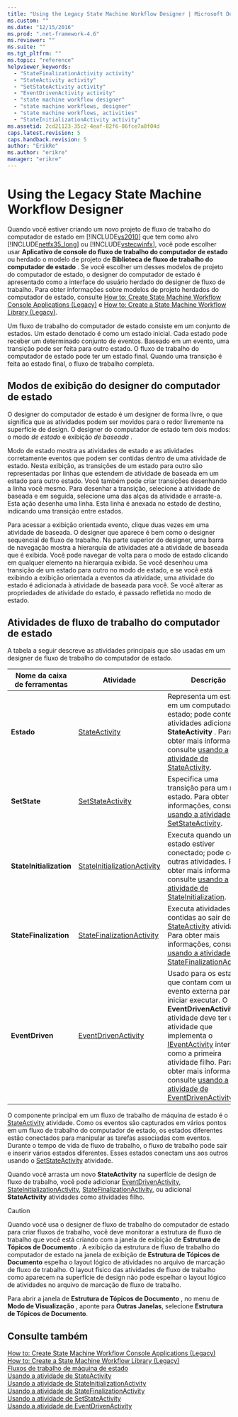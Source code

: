 ```yaml
---
title: "Using the Legacy State Machine Workflow Designer | Microsoft Docs"
ms.custom: ""
ms.date: "12/15/2016"
ms.prod: ".net-framework-4.6"
ms.reviewer: ""
ms.suite: ""
ms.tgt_pltfrm: ""
ms.topic: "reference"
helpviewer_keywords: 
  - "StateFinalizationActivity activity"
  - "StateActivity activity"
  - "SetStateActivity activity"
  - "EventDrivenActivity activity"
  - "state machine workflow designer"
  - "state machine workflows, designer"
  - "state machine workflows, activities"
  - "StateInitializationActivity activity"
ms.assetid: 2cd21123-35c2-4eaf-82f6-86fce7a8f04d
caps.latest.revision: 5
caps.handback.revision: 5
author: "ErikRe"
ms.author: "erikre"
manager: "erikre"
---
```

# Using the Legacy State Machine Workflow Designer
Quando você estiver criando um novo projeto de fluxo de trabalho do computador de estado em [!INCLUDE[vs2010](../modeling/includes/vs2010_md.md)] que tem como alvo [!INCLUDE[netfx35_long](../workflow-designer/includes/netfx35_long_md.md)] ou [!INCLUDE[vstecwinfx](../workflow-designer/includes/vstecwinfx_md.md)], você pode escolher usar **Aplicativo de console do fluxo de trabalho do computador de estado** ou herdado o modelo de projeto de **Biblioteca de fluxo de trabalho do computador de estado** .  Se você escolher um desses modelos de projeto do computador de estado, o designer do computador de estado é apresentado como a interface do usuário herdado do designer de fluxo de trabalho.  Para obter informações sobre modelos de projeto herdados do computador de estado, consulte [How to: Create State Machine Workflow Console Applications \(Legacy\)](../Topic/How%20to:%20Create%20State%20Machine%20Workflow%20Console%20Applications%20\(Legacy\).md) e [How to: Create a State Machine Workflow Library \(Legacy\)](../Topic/How%20to:%20Create%20a%20State%20Machine%20Workflow%20Library%20\(Legacy\).md).  
  
 Um fluxo de trabalho do computador de estado consiste em um conjunto de estados.  Um estado denotado é como um estado inicial.  Cada estado pode receber um determinado conjunto de eventos.  Baseado em um evento, uma transição pode ser feita para outro estado.  O fluxo de trabalho do computador de estado pode ter um estado final.  Quando uma transição é feita ao estado final, o fluxo de trabalho completa.  
  
## Modos de exibição do designer do computador de estado  
 O designer do computador de estado é um designer de forma livre, o que significa que as atividades podem ser movidos para o redor livremente na superfície de design.  O designer do computador de estado tem dois modos: o modo *de estado* e exibição *de baseada* .  
  
 Modo de estado mostra as atividades de estado e as atividades corretamente eventos que podem ser contidas dentro de uma atividade de estado.  Nesta exibição, as transições de um estado para outro são representadas por linhas que estendem de atividade de baseada em um estado para outro estado.  Você também pode criar transições desenhando a linha você mesmo.  Para desenhar a transição, selecione a atividade de baseada e em seguida, selecione uma das alças da atividade e arraste\-a.  Esta ação desenha uma linha.  Esta linha é anexada no estado de destino, indicando uma transição entre estados.  
  
 Para acessar a exibição orientada evento, clique duas vezes em uma atividade de baseada.  O designer que aparece é bem como o designer sequencial de fluxo de trabalho.  Na parte superior do designer, uma barra de navegação mostra a hierarquia de atividades até a atividade de baseada que é exibida.  Você pode navegar de volta para o modo de estado clicando em qualquer elemento na hierarquia exibida.  Se você desenhou uma transição de um estado para outro no modo de estado, e se você está exibindo a exibição orientada a eventos da atividade, uma atividade do estado é adicionada à atividade de baseada para você.  Se você alterar as propriedades de atividade do estado, é passado refletida no modo de estado.  
  
## Atividades de fluxo de trabalho do computador de estado  
 A tabela a seguir descreve as atividades principais que são usadas em um designer de fluxo de trabalho do computador de estado.  
  
|Nome da caixa de ferramentas|Atividade|Descrição|  
|----------------------------------|---------------|---------------|  
|**Estado**|[StateActivity](http://go.microsoft.com/fwlink?LinkID=65042)|Representa um estado em um computador de estado; pode conter atividades adicionais de **StateActivity** .  Para obter mais informações, consulte [usando a atividade de StateActivity](http://go.microsoft.com/fwlink?LinkID=65083).|  
|**SetState**|[SetStateActivity](http://go.microsoft.com/fwlink?LinkID=65041)|Especifica uma transição para um novo estado.  Para obter mais informações, consulte [usando a atividade de SetStateActivity](http://go.microsoft.com/fwlink?LinkID=65082).|  
|**StateInitialization**|[StateInitializationActivity](http://go.microsoft.com/fwlink?LinkID=65044)|Executa quando um estado estiver conectado; pode conter outras atividades.  Para obter mais informações, consulte [usando a atividade de StateInitialization](http://go.microsoft.com/fwlink?LinkID=65006).|  
|**StateFinalization**|[StateFinalizationActivity](http://go.microsoft.com/fwlink?LinkID=65043)|Executa atividades contidas ao sair de um [StateActivity](http://go.microsoft.com/fwlink?LinkID=65042) atividade.  Para obter mais informações, consulte [usando a atividade de StateFinalizationActivity](http://go.microsoft.com/fwlink?LinkID=65008).|  
|**EventDriven**|[EventDrivenActivity](http://go.microsoft.com/fwlink?LinkID=65029)|Usado para os estados que contam com um evento externa para iniciar executar.  O **EventDrivenActivity** atividade deve ter uma atividade que implementa o [IEventActivity](http://go.microsoft.com/fwlink?LinkID=65032) interface como a primeira atividade filho.  Para obter mais informações, consulte [usando a atividade de EventDrivenActivity](http://go.microsoft.com/fwlink?LinkID=65068).|  
  
 O componente principal em um fluxo de trabalho de máquina de estado é o [StateActivity](http://go.microsoft.com/fwlink?LinkID=65042) atividade.  Como os eventos são capturados em vários pontos em um fluxo de trabalho do computador de estado, os estados diferentes estão conectados para manipular as tarefas associadas com eventos.  Durante o tempo de vida de fluxo de trabalho, o fluxo de trabalho pode sair e inserir vários estados diferentes.  Esses estados conectam uns aos outros usando o [SetStateActivity](http://go.microsoft.com/fwlink?LinkID=65041) atividade.  
  
 Quando você arrasta um novo **StateActivity** na superfície de design de fluxo de trabalho, você pode adicionar [EventDrivenActivity](http://go.microsoft.com/fwlink?LinkID=65029), [StateInitializationActivity](http://go.microsoft.com/fwlink?LinkID=65044), [StateFinalizationActivity](http://go.microsoft.com/fwlink?LinkID=65043), ou adicional **StateActivity** atividades como atividades filho.  
  
> [!CAUTION]
>  Quando você usa o designer de fluxo de trabalho do computador de estado para criar fluxos de trabalho, você deve monitorar a estrutura de fluxo de trabalho que você está criando com a janela de exibição de **Estrutura de Tópicos de Documento** .  A exibição da estrutura de fluxo de trabalho do computador de estado na janela de exibição de **Estrutura de Tópicos de Documento** espelha o layout lógico de atividades no arquivo de marcação de fluxo de trabalho.  O layout físico das atividades de fluxo de trabalho como aparecem na superfície de design não pode espelhar o layout lógico de atividades no arquivo de marcação de fluxo de trabalho.  
>   
>  Para abrir a janela de **Estrutura de Tópicos de Documento** , no menu de **Modo de Visualização** , aponte para **Outras Janelas**, selecione **Estrutura de Tópicos de Documento**.  
  
## Consulte também  
 [How to: Create State Machine Workflow Console Applications \(Legacy\)](../Topic/How%20to:%20Create%20State%20Machine%20Workflow%20Console%20Applications%20\(Legacy\).md)   
 [How to: Create a State Machine Workflow Library \(Legacy\)](../Topic/How%20to:%20Create%20a%20State%20Machine%20Workflow%20Library%20\(Legacy\).md)   
 [Fluxos de trabalho de máquina de estado](http://go.microsoft.com/fwlink?LinkID=65016)   
 [Usando a atividade de StateActivity](http://go.microsoft.com/fwlink?LinkID=65083)   
 [Usando a atividade de StateInitializationActivity](http://go.microsoft.com/fwlink?LinkID=65006)   
 [Usando a atividade de StateFinalizationActivity](http://go.microsoft.com/fwlink?LinkID=65008)   
 [Usando a atividade de SetStateActivity](http://go.microsoft.com/fwlink?LinkID=65082)   
 [Usando a atividade de EventDrivenActivity](http://go.microsoft.com/fwlink?LinkID=65068)